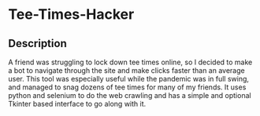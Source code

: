 # Tee-Times-Hacker

## Description

A friend was struggling to lock down tee times online, so I decided to make a bot to navigate through the site and make clicks faster than an average user. This tool was especially useful while the pandemic was in full swing, and managed to snag dozens of tee times for many of my friends. It uses python and selenium to do the web crawling and has a simple and optional Tkinter based interface to go along with it.
